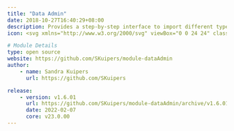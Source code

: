 ```yaml
---
title: "Data Admin"
date: 2018-10-27T16:40:29+08:00
description: Provides a step-by-step interface to import different types of data into Gibbon from csv and spreadsheet files. Also includes tools to export and cleanup data.
icon: <svg xmlns="http://www.w3.org/2000/svg" viewBox="0 0 24 24" class="w-8 icon-server"><path class="fill-current" d="M5 3h14a2 2 0 0 1 2 2v4a2 2 0 0 1-2 2H5a2 2 0 0 1-2-2V5c0-1.1.9-2 2-2zm0 10h14a2 2 0 0 1 2 2v4a2 2 0 0 1-2 2H5a2 2 0 0 1-2-2v-4c0-1.1.9-2 2-2zm2 3a1 1 0 0 0 0 2h3a1 1 0 0 0 0-2H7z"></path><rect width="5" height="2" x="6" y="6" class="fill-primary" rx="1"></rect></svg>

# Module Details
type: open source
website: https://github.com/SKuipers/module-dataAdmin
author:
    - name: Sandra Kuipers
      url: https://github.com/SKuipers

release: 
    - version: v1.6.01
      url: https://github.com/SKuipers/module-dataAdmin/archive/v1.6.01.zip
      date: 2022-02-07
      core: v23.0.00
---
```

